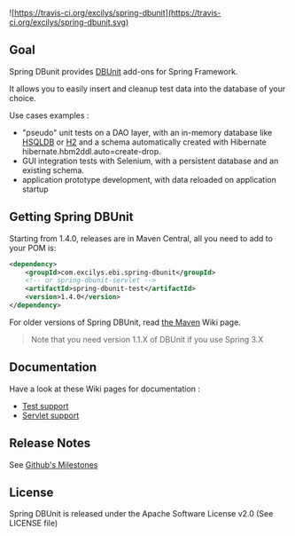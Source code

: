 ![https://travis-ci.org/excilys/spring-dbunit](https://travis-ci.org/excilys/spring-dbunit.svg)

## Goal

Spring DBunit provides [DBUnit](http://dbunit.sourceforge.net/) add-ons for Spring Framework.

It allows you to easily insert and cleanup test data into the database of your choice.

Use cases examples :

* "pseudo" unit tests on a DAO layer, with an in-memory database like [HSQLDB](http://hsqldb.org) or [H2](http://www.h2database.com) and a schema automatically created with Hibernate hibernate.hbm2ddl.auto=create-drop.
* GUI integration tests with Selenium, with a persistent database and an existing schema.
* application prototype development, with data reloaded on application startup

## Getting Spring DBUnit

Starting from 1.4.0, releases are in Maven Central, all you need to add to your POM is:

```xml
<dependency>
	<groupId>com.excilys.ebi.spring-dbunit</groupId>
	<!-- or spring-dbunit-servlet -->
	<artifactId>spring-dbunit-test</artifactId>
	<version>1.4.0</version>
</dependency>
```

For older versions of Spring DBUnit, read [the Maven](https://github.com/excilys/spring-dbunit/wiki/maven) Wiki page.

>Note that you need version 1.1.X of DBUnit if you use Spring 3.X

## Documentation

Have a look at these Wiki pages for documentation :

* [Test support](https://github.com/excilys/spring-dbunit/wiki/spring-dbunit-test-module)
* [Servlet support](https://github.com/excilys/spring-dbunit/wiki/spring-dbunit-servlet-module)

## Release Notes
See [Github's Milestones](https://github.com/excilys/spring-dbunit/milestones?state=closed)

## License

Spring DBUnit is released under the Apache Software License v2.0 (See LICENSE file)
